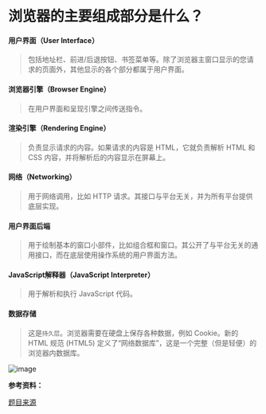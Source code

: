 # 浏览器的主要组成部分是什么？

#### 用户界面（User Interface）

> 包括地址栏、前进/后退按钮、书签菜单等。除了浏览器主窗口显示的您请求的页面外，其他显示的各个部分都属于用户界面。

#### 浏览器引擎（Browser Engine）

> 在用户界面和呈现引擎之间传送指令。

#### 渲染引擎（Rendering Engine）

> 负责显示请求的内容。如果请求的内容是 HTML，它就负责解析 HTML 和 CSS 内容，并将解析后的内容显示在屏幕上。

#### 网络（Networking）

> 用于网络调用，比如 HTTP 请求。其接口与平台无关，并为所有平台提供底层实现。

#### 用户界面后端

> 用于绘制基本的窗口小部件，比如组合框和窗口。其公开了与平台无关的通用接口，而在底层使用操作系统的用户界面方法。

#### JavaScript解释器（JavaScript Interpreter）

> 用于解析和执行 JavaScript 代码。

#### 数据存储

> 这是`持久层`。浏览器需要在硬盘上保存各种数据，例如 Cookie。新的 HTML 规范 (HTML5) 定义了“网络数据库”，这是一个完整（但是轻便）的浏览器内数据库。

![image](../assets/image/browser/1.jpg)

**参考资料：**

[题目来源](https://juejin.im/post/5d89798d6fb9a06b102769b1) 
